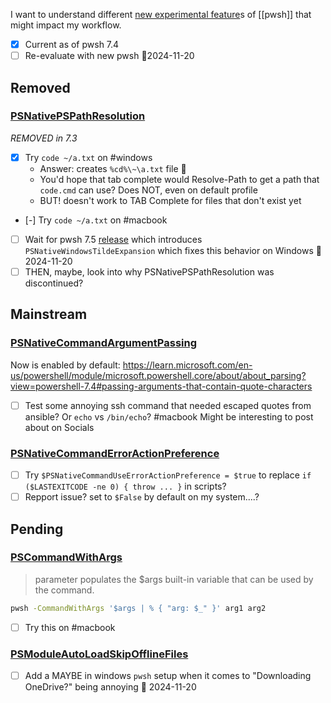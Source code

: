 I want to understand different [new experimental feature](https://learn.microsoft.com/en-us/powershell/scripting/learn/experimental-features)s of [[pwsh]] that might impact my workflow.

- [x] Current as of pwsh 7.4
- [ ] Re-evaluate with new pwsh 🛫2024-11-20 

## Removed

### [PSNativePSPathResolution](https://learn.microsoft.com/en-us/powershell/scripting/learn/experimental-features?view=powershell-7.4#psnativepspathresolution)
*REMOVED in 7.3*
- [x] Try `code ~/a.txt` on #windows
  - Answer: creates `%cd%\~\a.txt` file 🙁
  - You'd hope that tab complete would Resolve-Path to get a path that `code.cmd` can use? Does NOT, even on default profile
  - BUT! doesn't work to TAB Complete for files that don't exist yet
- [-] Try `code ~/a.txt` on #macbook

- [ ] Wait for pwsh 7.5 [release](https://github.com/PowerShell/PowerShell/releases) which introduces `PSNativeWindowsTildeExpansion` which fixes this behavior on Windows 🛫2024-11-20 
- [ ] THEN, maybe, look into why PSNativePSPathResolution was discontinued?

## Mainstream

### [PSNativeCommandArgumentPassing](https://learn.microsoft.com/en-us/powershell/scripting/learn/experimental-features?view=powershell-7.4#psnativecommandargumentpassing)
Now is enabled by default:
https://learn.microsoft.com/en-us/powershell/module/microsoft.powershell.core/about/about_parsing?view=powershell-7.4#passing-arguments-that-contain-quote-characters
- [ ] Test some annoying ssh command that needed escaped quotes from ansible? Or `echo` vs `/bin/echo`? #macbook
Might be interesting to post about on Socials

### [PSNativeCommandErrorActionPreference](https://learn.microsoft.com/en-us/powershell/scripting/learn/experimental-features?view=powershell-7.4#psnativecommanderroractionpreference)
- [ ] Try `$PSNativeCommandUseErrorActionPreference = $true` to replace `if ($LASTEXITCODE -ne 0) { throw ... }` in scripts?
- [ ] Repport issue? set to `$False` by default on my system....? 

## Pending
### [PSCommandWithArgs](https://learn.microsoft.com/en-us/powershell/scripting/learn/experimental-features?view=powershell-7.4#pscommandwithargs)
>parameter populates the $args built-in variable that can be used by the command.
```bash
pwsh -CommandWithArgs '$args | % { "arg: $_" }' arg1 arg2
```
- [ ] Try this on #macbook

### [PSModuleAutoLoadSkipOfflineFiles](https://learn.microsoft.com/en-us/powershell/scripting/learn/experimental-features?view=powershell-7.4#psmoduleautoloadskipofflinefiles)
- [ ] Add a MAYBE in windows `pwsh` setup when it comes to "Downloading OneDrive?" being annoying 🛫 2024-11-20 




